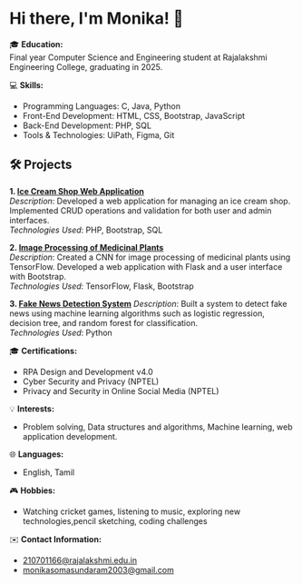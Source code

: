 # Hi there, I'm Monika! 👋

🎓 **Education:**  
Final year Computer Science and Engineering student at Rajalakshmi Engineering College, graduating in 2025.

💻 **Skills:**  
- Programming Languages: C, Java, Python
- Front-End Development: HTML, CSS, Bootstrap, JavaScript
- Back-End Development: PHP, SQL
- Tools & Technologies: UiPath, Figma, Git
  
## 🛠️ Projects

**1. [Ice Cream Shop Web Application](https://github.com/MonikaSomasundaram/Icecream_Shop_WebApplication)**  
*Description*: Developed a web application for managing an ice cream shop. Implemented CRUD operations and validation for both user and admin interfaces.  
*Technologies Used*: PHP, Bootstrap, SQL

**2. [Image Processing of Medicinal Plants](https://github.com/MonikaSomasundaram/210701166-GE19612-PRIEE )**  
*Description*: Created a CNN for image processing of medicinal plants using TensorFlow. Developed a web application with Flask and a user interface with Bootstrap.  
*Technologies Used*: TensorFlow, Flask, Bootstrap

**3. [Fake News Detection System](https://github.com/MonikaSomasundaram/Fake_News_Detection)** 
*Description*: Built a system to detect fake news using machine learning algorithms such as logistic regression, decision tree, and random forest for classification.  
*Technologies Used*: Python


🎓 **Certifications:**  
- RPA Design and Development v4.0
- Cyber Security and Privacy (NPTEL)
- Privacy and Security in Online Social Media (NPTEL)

💡 **Interests:**  
- Problem solving, Data structures and algorithms, Machine learning, web application development.

🌐 **Languages:**  
- English, Tamil

🎮 **Hobbies:**  
- Watching cricket games, listening to music, exploring new technologies,pencil sketching, coding challenges

✉️ **Contact Information:**  
- 210701166@rajalakshmi.edu.in 
- monikasomasundaram2003@gmail.com
